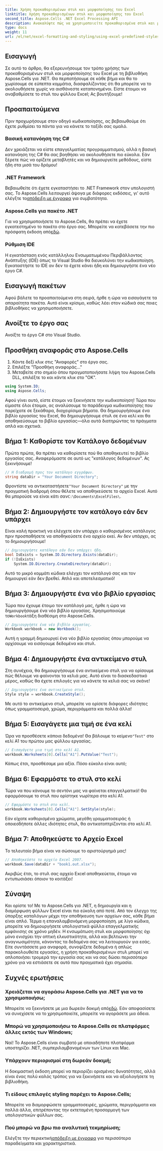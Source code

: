 ```yaml
---
title: Χρήση προκαθορισμένων στυλ και μορφοποίησης του Excel
linktitle: Χρήση προκαθορισμένων στυλ και μορφοποίησης του Excel
second_title: Aspose.Cells .NET Excel Processing API
description: Ανακαλύψτε πώς να χρησιμοποιείτε προκαθορισμένα στυλ και μορφοποίηση στο Excel με το Aspose.Cells για .NET. Δημιουργήστε εκπληκτικά υπολογιστικά φύλλα με ευκολία.
type: docs
weight: 11
url: /el/net/excel-formatting-and-styling/using-excel-predefined-styles-and-formatting/
---
```

## Εισαγωγή
Σε αυτό το άρθρο, θα εξερευνήσουμε τον τρόπο χρήσης των προκαθορισμένων στυλ και μορφοποίησης του Excel με τη βιβλιοθήκη Aspose.Cells για .NET. Θα περπατήσουμε σε κάθε βήμα και θα το χωρίσουμε σε εύπεπτα κομμάτια, διασφαλίζοντας ότι θα μπορείτε να το ακολουθήσετε χωρίς να αισθάνεστε καταπονημένοι. Είστε έτοιμοι να αναβαθμίσετε το στυλ του φύλλου Excel; Ας βουτήξουμε!
## Προαπαιτούμενα
Πριν προχωρήσουμε στον οδηγό κωδικοποίησης, ας βεβαιωθούμε ότι έχετε ρυθμίσει τα πάντα για να κάνετε το ταξίδι σας ομαλό.
### Βασική κατανόηση της C#
Δεν χρειάζεται να είστε επαγγελματίας προγραμματισμού, αλλά η βασική κατανόηση της C# θα σας βοηθήσει να ακολουθήσετε πιο εύκολα. Εάν ξέρετε πώς να ορίζετε μεταβλητές και να δημιουργείτε μεθόδους, είστε ήδη στα μισά του δρόμου!
### .NET Framework
Βεβαιωθείτε ότι έχετε εγκαταστήσει το .NET Framework στον υπολογιστή σας. Το Aspose.Cells λειτουργεί άψογα με διάφορες εκδόσεις, γι' αυτό ελέγξτε το[απόδειξη με έγγραφα](https://reference.aspose.com/cells/net/) για συμβατότητα.
### Aspose.Cells για πακέτο .NET
 Για να χρησιμοποιήσετε το Aspose.Cells, θα πρέπει να έχετε εγκατεστημένο το πακέτο στο έργο σας. Μπορείτε να κατεβάσετε την πιο πρόσφατη έκδοση από[εδώ](https://releases.aspose.com/cells/net/). 
### Ρύθμιση IDE
Η εγκατάσταση ενός κατάλληλου Ενσωματωμένου Περιβάλλοντος Ανάπτυξης (IDE) όπως το Visual Studio θα διευκολύνει την κωδικοποίηση. Εγκαταστήστε το IDE αν δεν το έχετε κάνει ήδη και δημιουργήστε ένα νέο έργο C#.
## Εισαγωγή πακέτων
Αφού βάλετε τα προαπαιτούμενα στη σειρά, ήρθε η ώρα να εισαγάγετε τα απαραίτητα πακέτα. Αυτό είναι κρίσιμο, καθώς λέει στον κώδικά σας ποιες βιβλιοθήκες να χρησιμοποιήσετε.
## Ανοίξτε το έργο σας
Ανοίξτε το έργο C# στο Visual Studio.
## Προσθήκη αναφοράς στο Aspose.Cells
1. Κάντε δεξί κλικ στις "Αναφορές" στο έργο σας.
2. Επιλέξτε "Προσθήκη αναφοράς..."
3. Μεταβείτε στο σημείο όπου πραγματοποιήσατε λήψη του Aspose.Cells DLL, επιλέξτε το και κάντε κλικ στο "OK".
```csharp
using System.IO;
using Aspose.Cells;
```
Αφού γίνει αυτό, είστε έτοιμοι να ξεκινήσετε την κωδικοποίηση!
Τώρα που είμαστε όλοι έτοιμοι, ας αναλύσουμε το παράδειγμα κωδικοποίησης που παρείχατε σε ξεκάθαρα, διαχειρίσιμα βήματα. Θα δημιουργήσουμε ένα βιβλίο εργασίας του Excel, θα δημιουργήσουμε στυλ σε ένα κελί και θα αποθηκεύσουμε το βιβλίο εργασίας—όλα αυτά διατηρώντας τα πράγματα απλά και σχετικά.
## Βήμα 1: Καθορίστε τον Κατάλογο δεδομένων
Πρώτα πρώτα, θα πρέπει να καθορίσετε πού θα αποθηκευτεί το βιβλίο εργασίας σας. Αναφερόμαστε σε αυτό ως "κατάλογος δεδομένων". Ας ξεκινήσουμε!
```csharp
// Η διαδρομή προς τον κατάλογο εγγράφων.
string dataDir = "Your Document Directory";
```
 Φροντίστε να αντικαταστήσετε`"Your Document Directory"` με την πραγματική διαδρομή όπου θέλετε να αποθηκεύσετε το αρχείο Excel. Αυτό θα μπορούσε να είναι κάτι σαν`C:\Documents\ExcelFiles\`.
## Βήμα 2: Δημιουργήστε τον κατάλογο εάν δεν υπάρχει
Είναι καλή πρακτική να ελέγχετε εάν υπάρχει ο καθορισμένος κατάλογος πριν προσπαθήσετε να αποθηκεύσετε ένα αρχείο εκεί. Αν δεν υπάρχει, ας το δημιουργήσουμε!
```csharp
// Δημιουργήστε κατάλογο εάν δεν υπάρχει ήδη.
bool IsExists = System.IO.Directory.Exists(dataDir);
if (!IsExists)
    System.IO.Directory.CreateDirectory(dataDir);
```
Αυτό το μικρό κομμάτι κώδικα ελέγχει τον κατάλογό σας και τον δημιουργεί εάν δεν βρεθεί. Απλό και αποτελεσματικό!
## Βήμα 3: Δημιουργήστε ένα νέο βιβλίο εργασίας
 Τώρα που έχουμε έτοιμο τον κατάλογό μας, ήρθε η ώρα να δημιουργήσουμε ένα νέο βιβλίο εργασίας. Χρησιμοποιούμε το`Workbook`τάξη διαθέσιμη στο Aspose.Cells.
```csharp
// Δημιουργήστε ένα νέο βιβλίο εργασίας.
Workbook workbook = new Workbook();
```
Αυτή η γραμμή δημιουργεί ένα νέο βιβλίο εργασίας όπου μπορούμε να αρχίσουμε να εισάγουμε δεδομένα και στυλ.
## Βήμα 4: Δημιουργήστε ένα αντικείμενο στυλ
Στη συνέχεια, θα δημιουργήσουμε ένα αντικείμενο στυλ για να ορίσουμε πώς θέλουμε να φαίνονται τα κελιά μας. Αυτό είναι το διασκεδαστικό μέρος, καθώς θα έχετε επιλογές για να κάνετε τα κελιά σας να σκάνε!
```csharp
// Δημιουργήστε ένα αντικείμενο στυλ.
Style style = workbook.CreateStyle();
```
Με αυτό το αντικείμενο στυλ, μπορείτε να ορίσετε διάφορες ιδιότητες όπως γραμματοσειρά, χρώμα, περιγράμματα και πολλά άλλα!
## Βήμα 5: Εισαγάγετε μια τιμή σε ένα κελί
 Ώρα να προσθέσετε κάποια δεδομένα! Θα βάλουμε το κείμενο`"Test"` στο κελί A1 του πρώτου μας φύλλου εργασίας.
```csharp
// Εισαγάγετε μια τιμή στο κελί A1.
workbook.Worksheets[0].Cells["A1"].PutValue("Test");
```
Κάπως έτσι, προσθέσαμε μια αξία. Πόσο εύκολο είναι αυτό;
## Βήμα 6: Εφαρμόστε το στυλ στο κελί
Τώρα να που κάνουμε το σεντόνι μας να φαίνεται επαγγελματικό! Θα εφαρμόσουμε το στυλ που ορίστηκε νωρίτερα στο κελί A1.
```csharp
// Εφαρμόστε το στυλ στο κελί.
workbook.Worksheets[0].Cells["A1"].SetStyle(style);
```
Εάν είχατε καθορισμένα χρώματα, μεγέθη γραμματοσειράς ή οποιεσδήποτε άλλες ιδιότητες στυλ, θα αντικατοπτρίζονται στο κελί A1.
## Βήμα 7: Αποθηκεύστε το Αρχείο Excel
Το τελευταίο βήμα είναι να σώσουμε το αριστούργημά μας!
```csharp
// Αποθηκεύστε το αρχείο Excel 2007.
workbook.Save(dataDir + "book1.out.xlsx");
```
Ακριβώς έτσι, το στυλ σας αρχείο Excel αποθηκεύεται, έτοιμο να εντυπωσιάσει όποιον το κοιτάξει!
## Σύναψη
Και ορίστε το! Με το Aspose.Cells για .NET, η δημιουργία και η διαμόρφωση φύλλων Excel είναι πιο εύκολη από ποτέ. Από τον έλεγχο της ύπαρξης καταλόγων μέχρι την αποθήκευση των αρχείων σας, κάθε βήμα είναι απλό. Τέρμα η επαναλαμβανόμενη μορφοποίηση. με λίγο κώδικα, μπορείτε να δημιουργήσετε υπολογιστικά φύλλα επαγγελματικής εμφάνισης σε χρόνο μηδέν. 
Η ενσωμάτωση στυλ και μορφοποίησης όχι μόνο ενισχύει την οπτική ελκυστικότητα, αλλά και βελτιώνει την αναγνωσιμότητα, κάνοντας τα δεδομένα σας να λειτουργούν για εσάς. Είτε συντάσσετε μια αναφορά, συνοψίζετε δεδομένα ή απλώς παρακολουθείτε εργασίες, η χρήση προκαθορισμένων στυλ μπορεί να απλοποιήσει τρομερά την εργασία σας και να σας δώσει περισσότερο χρόνο για να εστιάσετε σε αυτό που πραγματικά έχει σημασία.
## Συχνές ερωτήσεις
### Χρειάζεται να αγοράσω Aspose.Cells για .NET για να το χρησιμοποιήσω;
 Μπορείτε να ξεκινήσετε με μια δωρεάν δοκιμή από[εδώ](https://releases.aspose.com/). Εάν αποφασίσετε να συνεχίσετε να το χρησιμοποιείτε, μπορείτε να αγοράσετε μια άδεια.
### Μπορώ να χρησιμοποιήσω το Aspose.Cells σε πλατφόρμες άλλες εκτός των Windows;
Ναί! Το Aspose.Cells είναι συμβατό με οποιαδήποτε πλατφόρμα υποστηρίζει .NET, συμπεριλαμβανομένων των Linux και Mac.
### Υπάρχουν περιορισμοί στη δωρεάν δοκιμή;
Η δοκιμαστική έκδοση μπορεί να περιορίζει ορισμένες δυνατότητες, αλλά είναι ένας πολύ καλός τρόπος για να ξεκινήσετε και να αξιολογήσετε τη βιβλιοθήκη.
### Τι είδους επιλογές styling παρέχει το Aspose.Cells;
Μπορείτε να διαμορφώσετε γραμματοσειρές, χρώματα, περιγράμματα και πολλά άλλα, επιτρέποντας την εκτεταμένη προσαρμογή των υπολογιστικών φύλλων σας.
### Πού μπορώ να βρω πιο αναλυτική τεκμηρίωση;
 Ελέγξτε την περιεκτική[απόδειξη με έγγραφα](https://reference.aspose.com/cells/net/) για περισσότερα παραδείγματα και χαρακτηριστικά.